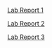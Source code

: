 [Lab Report 1](https://xivantkx.github.io/cse15l-lab-reports/Lab_Report_1.html)

[Lab Report 2](https://xivantkx.github.io/cse15l-lab-reports/Lab_Report_2.html)

[Lab Report 3](https://xivantkx.github.io/cse15l-lab-reports/Lab_Report_3.html)
